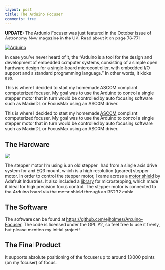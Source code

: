```yaml
---
layout: post
title: The Arduino Focuser
comments: true
---
```


**UPDATE:** The Ardunio Focuser was just featured in the October issue of Astronomy Now magazine in the UK. Read about it on page 76-77!

<a href="http://arduino.cc"><img class="right" src="http://d8y1gp0el652a.cloudfront.net/posts/2010-03-28-the-arduino-focuser/arduino.jpg" alt="Arduino" /></a>

In case you’ve never heard of it, the “Arduino is a tool for the design and development of embedded computer systems, consisting of a simple open hardware design for a single-board microcontroller, with embedded I/O support and a standard programming language.” In other words, it kicks ass.

This is where I decided to start my homemade ASCOM compliant computerized focuser. My goal was to use the Arduino to control a single stepper motor that in turn would be controlled by auto focusing software such as MaximDL or FocusMax using an ASCOM driver.

This is where I decided to start my homemade <a href="http://ascom-standards.org/">ASCOM</a> compliant computerized focuser. My goal was to use the Arduino to control a single stepper motor that in turn would be controlled by auto focusing software such as MaximDL or FocusMax using an ASCOM driver.

## The Hardware

<a href="http://www.websequencediagrams.com/?lz=cGFydGljaXBhbnQgIkNvbXB1dGVyIiBhcyBob3N0CgASDUFyZHVpbm8AGQVhAAYGABIPZGFmcnVpdCBNb3RvciBTaGllbGQASAVzAAYFAEEOU3RlcHBlcgAnBgBuBW1vdG9yAGYOVGVsZXNjb3BlIEZvY3VzAIEVB2YABgYKCm5vdGUgb3ZlcgA1BwBzB2lzIGEgZ2VhcmVkIHMAYQYKAFgGIGZyb20gYW4gT3Jpb24gRVEtM00gCiBkcml2ZQplbmQgbm90ZQoKAIFYBy0tPgCBNAY6IAoAgT0GLS0-AIF0BzogAG4RLACBEAgAfQpjb25uZWN0ZWQgdmlhCiBhIHNoYWZ0IGNvdXBsZQCBCAYKAIB_EACAfw4gCgpob3N0AG0LVVNCIEMAUgZpb24gKFZpcnR1YWwgQ09NIHBvcnQpAIEkCD4AgkwFOiBEQjkgU2VyaWFsIENhYmxlIChwd3IsIGduZCwgKzQgcGlucyk&amp;s=napkin"><img src="http://www.websequencediagrams.com/cgi-bin/cdraw?lz=cGFydGljaXBhbnQgIkNvbXB1dGVyIiBhcyBob3N0CgASDUFyZHVpbm8AGQVhAAYGABIPZGFmcnVpdCBNb3RvciBTaGllbGQASAVzAAYFAEEOU3RlcHBlcgAnBgBuBW1vdG9yAGYOVGVsZXNjb3BlIEZvY3VzAIEVB2YABgYKCm5vdGUgb3ZlcgA1BwBzB2lzIGEgZ2VhcmVkIHMAYQYKAFgGIGZyb20gYW4gT3Jpb24gRVEtM00gCiBkcml2ZQplbmQgbm90ZQoKAIFYBy0tPgCBNAY6IAoAgT0GLS0-AIF0BzogAG4RLACBEAgAfQpjb25uZWN0ZWQgdmlhCiBhIHNoYWZ0IGNvdXBsZQCBCAYKAIB_EACAfw4gCgpob3N0AG0LVVNCIEMAUgZpb24gKFZpcnR1YWwgQ09NIHBvcnQpAIEkCD4AgkwFOiBEQjkgU2VyaWFsIENhYmxlIChwd3IsIGduZCwgKzQgcGlucyk&amp;s=napkin"></a>

The stepper motor I’m using is an old stepper I had from a single axis drive system for and EQ3 mount, which is a high resolution (geared) stepper motor. In order to control the stepper motor, I came across a <a href="http://www.ladyada.net/make/mshield/">motor shield</a> by Adafruit Industries. It also included a <a href="http://www.ladyada.net/make/mshield/use.html">library</a> for microstepping, which made it ideal for high precision focus control. The stepper motor is connected to the Arduino board via the motor shield through an RS232 cable.

## The Software

The software can be found at <a href="https://github.com/ejholmes/Arduino-Focuser">https://github.com/ejholmes/Arduino-Focuser</a>. The code is licensed under the GPL V2, so feel free to use it freely, but please mention my initial project!

## The Final Product

It supports absolute positioning of the focuser up to around 13,000 points (on my focuser) of focus.

<div class="flash"><object width="410" height="252"><param name="movie" value="http://www.youtube.com/v/buo05pGONkw&hl=en_US&fs=1&"></param><param name="allowFullScreen" value="true"></param><param name="allowscriptaccess" value="always"></param><embed src="http://www.youtube.com/v/buo05pGONkw&hl=en_US&fs=1&" type="application/x-shockwave-flash" allowscriptaccess="always" allowfullscreen="true" width="410" height="252"></embed></object></div>
